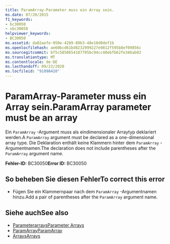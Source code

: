 ```yaml
---
title: ParamArray-Parameter muss ein Array sein.
ms.date: 07/20/2015
f1_keywords:
- bc30050
- vbc30050
helpviewer_keywords:
- BC30050
ms.assetid: da02aefe-950e-4289-89b3-48e10d0def1b
ms.openlocfilehash: ae60bcd61bd8232999227e9812f595b8ef09856c
ms.sourcegitcommit: bf5c5850654187705bc94cc40ebfb62fe346ab02
ms.translationtype: MT
ms.contentlocale: de-DE
ms.lasthandoff: 09/23/2020
ms.locfileid: "91098410"
---
```

# <a name="paramarray-parameter-must-be-an-array"></a><span data-ttu-id="44e9e-102">ParamArray-Parameter muss ein Array sein.</span><span class="sxs-lookup"><span data-stu-id="44e9e-102">ParamArray parameter must be an array</span></span>

<span data-ttu-id="44e9e-103">Ein `ParamArray` -Argument muss als eindimensionaler Arraytyp deklariert werden.</span><span class="sxs-lookup"><span data-stu-id="44e9e-103">A `ParamArray` argument must be declared as a one-dimensional array type.</span></span> <span data-ttu-id="44e9e-104">Die Deklaration enthält keine Klammern hinter dem `ParamArray` -Argumentnamen.</span><span class="sxs-lookup"><span data-stu-id="44e9e-104">The declaration does not include parentheses after the `ParamArray` argument name.</span></span>  
  
 <span data-ttu-id="44e9e-105">**Fehler-ID:** BC30050</span><span class="sxs-lookup"><span data-stu-id="44e9e-105">**Error ID:** BC30050</span></span>  
  
## <a name="to-correct-this-error"></a><span data-ttu-id="44e9e-106">So beheben Sie diesen Fehler</span><span class="sxs-lookup"><span data-stu-id="44e9e-106">To correct this error</span></span>  
  
- <span data-ttu-id="44e9e-107">Fügen Sie ein Klammernpaar nach dem `ParamArray` -Argumentnamen hinzu.</span><span class="sxs-lookup"><span data-stu-id="44e9e-107">Add a pair of parentheses after the `ParamArray` argument name.</span></span>  
  
## <a name="see-also"></a><span data-ttu-id="44e9e-108">Siehe auch</span><span class="sxs-lookup"><span data-stu-id="44e9e-108">See also</span></span>

- [<span data-ttu-id="44e9e-109">Parameterarrays</span><span class="sxs-lookup"><span data-stu-id="44e9e-109">Parameter Arrays</span></span>](../programming-guide/language-features/procedures/parameter-arrays.md)
- [<span data-ttu-id="44e9e-110">ParamArray</span><span class="sxs-lookup"><span data-stu-id="44e9e-110">ParamArray</span></span>](../language-reference/modifiers/paramarray.md)
- [<span data-ttu-id="44e9e-111">Arrays</span><span class="sxs-lookup"><span data-stu-id="44e9e-111">Arrays</span></span>](../programming-guide/language-features/arrays/index.md)
